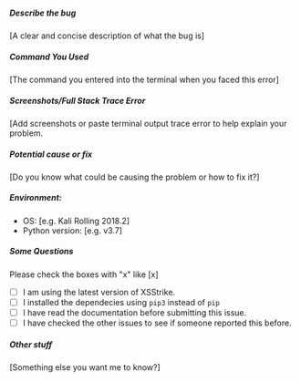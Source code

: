 ##### Describe the bug
[A clear and concise description of what the bug is]

##### Command You Used
[The command you entered into the terminal when you faced this error]

##### Screenshots/Full Stack Trace Error
[Add screenshots or paste terminal output trace error to help explain your problem.

##### Potential cause or fix
[Do you know what could be causing the problem or how to fix it?]

##### Environment:
- OS: [e.g. Kali Rolling 2018.2]
- Python version: [e.g. v3.7]

##### Some Questions
Please check the boxes with "x" like [x]
- [ ] I am using the latest version of XSStrike.
- [ ] I installed the dependecies using `pip3` instead of `pip`
- [ ] I have read the documentation before submitting this issue.
- [ ] I have checked the other issues to see if someone reported this before.

##### Other stuff
[Something else you want me to know?]
